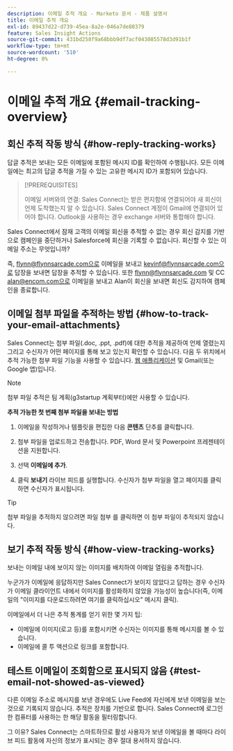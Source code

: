 ```yaml
---
description: 이메일 추적 개요 - Marketo 문서 - 제품 설명서
title: 이메일 추적 개요
exl-id: 89437d22-d739-45ea-8a2e-046a7de80379
feature: Sales Insight Actions
source-git-commit: 431bd258f9a68bbb9df7acf043085578d3d91b1f
workflow-type: tm+mt
source-wordcount: '510'
ht-degree: 0%

---
```


# 이메일 추적 개요 {#email-tracking-overview}

## 회신 추적 작동 방식 {#how-reply-tracking-works}

답글 추적은 보내는 모든 이메일에 포함된 메시지 ID를 확인하여 수행됩니다. 모든 이메일에는 최고의 답글 추적을 가질 수 있는 고유한 메시지 ID가 포함되어 있습니다.

>[!PREREQUISITES]
>
>이메일 서버와의 연결: Sales Connect는 받은 편지함에 연결되어야 새 회신이 언제 도착했는지 알 수 있습니다. Sales Connect 계정이 Gmail에 연결되어 있어야 합니다. Outlook을 사용하는 경우 exchange 서버와 통합해야 합니다.

Sales Connect에서 잠재 고객의 이메일 회신을 추적할 수 없는 경우 회신 감지를 기반으로 캠페인을 중단하거나 Salesforce에 회신을 기록할 수 없습니다. 회신할 수 있는 이메일 주소는 무엇입니까?

즉, flynn@flynnsarcade.com으로 이메일을 보내고 kevinf@flynnsarcade.com으로 답장을 보내면 답장을 추적할 수 있습니다. 또한 flynn@flynnsarcade.com 및 CC alan@encom.com으로 이메일을 보내고 Alan이 회신을 보내면 회신도 감지하여 캠페인을 종료합니다.

## 이메일 첨부 파일을 추적하는 방법 {#how-to-track-your-email-attachments}

Sales Connect는 첨부 파일(.doc, .ppt, .pdf)에 대한 추적을 제공하여 언제 열렸는지 그리고 수신자가 어떤 페이지를 통해 보고 있는지 확인할 수 있습니다. 다음 두 위치에서 추적 가능한 첨부 파일 기능을 사용할 수 있습니다. [웹 애플리케이션](https://toutapp.com/login) 및 Gmail(또는 Google 앱)입니다.

>[!NOTE]
>
>첨부 파일 추적은 팀 계획(g3startup 계획부터)에만 사용할 수 있습니다.

**추적 가능한 첫 번째 첨부 파일을 보내는 방법**

1. 이메일을 작성하거나 템플릿을 편집한 다음 **콘텐츠** 단추를 클릭합니다.

1. 첨부 파일을 업로드하고 전송합니다. PDF, Word 문서 및 Powerpoint 프레젠테이션을 지원합니다.

1. 선택 **이메일에 추가**.

1. 클릭 **보내기** 라이브 피드를 실행합니다. 수신자가 첨부 파일을 열고 페이지를 클릭하면 수신자가 표시됩니다.

>[!TIP]
>
>첨부 파일을 추적하지 않으려면 파일 첨부 를 클릭하면 이 첨부 파일이 추적되지 않습니다.

## 보기 추적 작동 방식 {#how-view-tracking-works}

보내는 이메일 내에 보이지 않는 이미지를 배치하여 이메일 열림을 추적합니다.

누군가가 이메일에 응답하지만 Sales Connect가 보이지 않았다고 답하는 경우 수신자가 이메일 클라이언트 내에서 이미지를 활성화하지 않았을 가능성이 높습니다(즉, 이메일의 &quot;이미지를 다운로드하려면 여기를 클릭하십시오&quot; 메시지 클릭).

이메일에서 더 나은 추적 통계를 얻기 위한 몇 가지 팁:

* 이메일에 이미지(로고 등)를 포함시키면 수신자는 이미지를 통해 메시지를 볼 수 있습니다.
* 이메일에 콜 투 액션으로 링크를 포함합니다.

## 테스트 이메일이 조회함으로 표시되지 않음 {#test-email-not-showed-as-viewed}

다른 이메일 주소로 메시지를 보낸 경우에도 Live Feed에 자신에게 보낸 이메일을 보는 것으로 기록되지 않습니다. 추적은 장치를 기반으로 합니다. Sales Connect에 로그인한 컴퓨터를 사용하는 한 해당 활동을 필터링합니다.

그 이유? Sales Connect는 스마트하므로 활성 사용자가 보낸 이메일을 볼 때마다 라이브 피드 활동에 자신의 정보가 표시되는 경우 절대 용서하지 않습니다.
